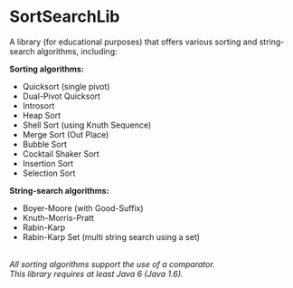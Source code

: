 # SortSearchLib
A library (for educational purposes) that offers various sorting and string-search algorithms, including:
<br>
<p><b>Sorting algorithms:</b></p>
<ul>
  <li>Quicksort (single pivot)</li>
  <li>Dual-Pivot Quicksort</li>
  <li>Introsort</li>
  <li>Heap Sort</li>
  <li>Shell Sort (using Knuth Sequence)</li>
  <li>Merge Sort (Out Place)</li>
  <li>Bubble Sort</li>
  <li>Cocktail Shaker Sort</li>
  <li>Insertion Sort</li>
  <li>Selection Sort</li>
</ul>
<p><b>String-search algorithms:</b></p>
<ul>
  <li>Boyer-Moore (with Good-Suffix)</li>
  <li>Knuth-Morris-Pratt</li>
  <li>Rabin-Karp</li>
  <li>Rabin-Karp Set (multi string search using a set)</li>
</ul>
<br>
<i>All sorting algorithms support the use of a comparator.<br>
This library requires at least Java 6 (Java 1.6).</i>
